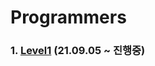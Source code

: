 # Programmers

### 1. [Level1](https://github.com/this-is-kim/Programmers/tree/main/Level1) (21.09.05 ~ 진행중)
